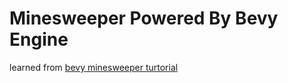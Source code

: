 # Minesweeper Powered By Bevy Engine

learned from [bevy minesweeper turtorial](https://dev.to/qongzi/bevy-minesweeper-introduction-4l7f)
